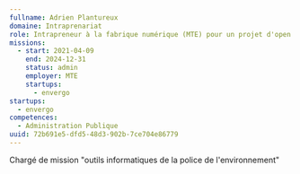 ```yaml
---
fullname: Adrien Plantureux
domaine: Intraprenariat
role: Intrapreneur à la fabrique numérique (MTE) pour un projet d'open data sur les données Loi sur l'eau
missions:
  - start: 2021-04-09
    end: 2024-12-31
    status: admin
    employer: MTE
    startups:
      - envergo
startups:
  - envergo
competences:
  - Administration Publique
uuid: 72b691e5-dfd5-48d3-902b-7ce704e86779
---
```

Chargé de mission "outils informatiques de la police de l'environnement"